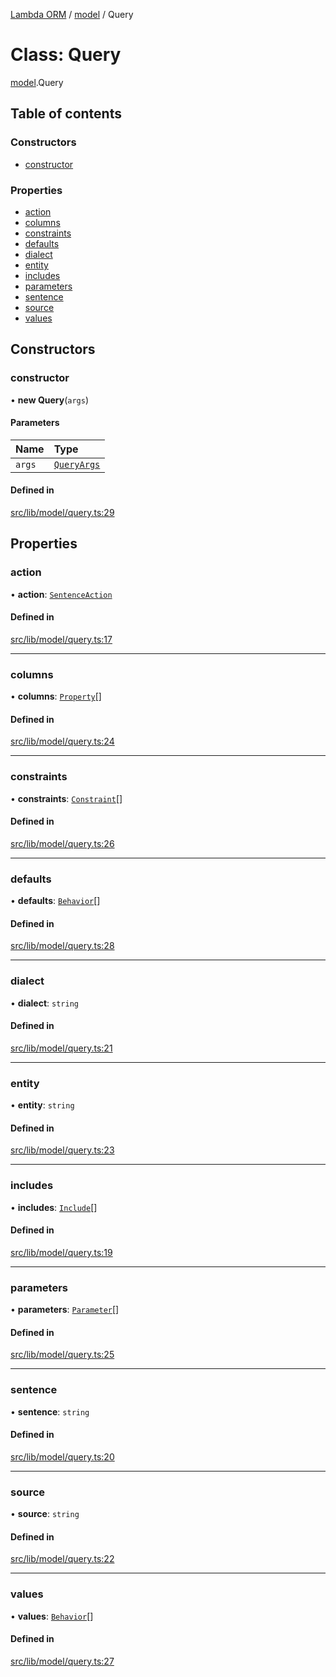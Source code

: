 [Lambda ORM](../README.md) / [model](../modules/model.md) / Query

# Class: Query

[model](../modules/model.md).Query

## Table of contents

### Constructors

- [constructor](model.Query.md#constructor)

### Properties

- [action](model.Query.md#action)
- [columns](model.Query.md#columns)
- [constraints](model.Query.md#constraints)
- [defaults](model.Query.md#defaults)
- [dialect](model.Query.md#dialect)
- [entity](model.Query.md#entity)
- [includes](model.Query.md#includes)
- [parameters](model.Query.md#parameters)
- [sentence](model.Query.md#sentence)
- [source](model.Query.md#source)
- [values](model.Query.md#values)

## Constructors

### constructor

• **new Query**(`args`)

#### Parameters

| Name | Type |
| :------ | :------ |
| `args` | [`QueryArgs`](../interfaces/model.QueryArgs.md) |

#### Defined in

[src/lib/model/query.ts:29](https://github.com/FlavioLionelRita/lambdaorm/blob/0fd718a/src/lib/model/query.ts#L29)

## Properties

### action

• **action**: [`SentenceAction`](../enums/model.SentenceAction.md)

#### Defined in

[src/lib/model/query.ts:17](https://github.com/FlavioLionelRita/lambdaorm/blob/0fd718a/src/lib/model/query.ts#L17)

___

### columns

• **columns**: [`Property`](../interfaces/model.Property.md)[]

#### Defined in

[src/lib/model/query.ts:24](https://github.com/FlavioLionelRita/lambdaorm/blob/0fd718a/src/lib/model/query.ts#L24)

___

### constraints

• **constraints**: [`Constraint`](../interfaces/model.Constraint.md)[]

#### Defined in

[src/lib/model/query.ts:26](https://github.com/FlavioLionelRita/lambdaorm/blob/0fd718a/src/lib/model/query.ts#L26)

___

### defaults

• **defaults**: [`Behavior`](../interfaces/model.Behavior.md)[]

#### Defined in

[src/lib/model/query.ts:28](https://github.com/FlavioLionelRita/lambdaorm/blob/0fd718a/src/lib/model/query.ts#L28)

___

### dialect

• **dialect**: `string`

#### Defined in

[src/lib/model/query.ts:21](https://github.com/FlavioLionelRita/lambdaorm/blob/0fd718a/src/lib/model/query.ts#L21)

___

### entity

• **entity**: `string`

#### Defined in

[src/lib/model/query.ts:23](https://github.com/FlavioLionelRita/lambdaorm/blob/0fd718a/src/lib/model/query.ts#L23)

___

### includes

• **includes**: [`Include`](model.Include.md)[]

#### Defined in

[src/lib/model/query.ts:19](https://github.com/FlavioLionelRita/lambdaorm/blob/0fd718a/src/lib/model/query.ts#L19)

___

### parameters

• **parameters**: [`Parameter`](../interfaces/model.Parameter.md)[]

#### Defined in

[src/lib/model/query.ts:25](https://github.com/FlavioLionelRita/lambdaorm/blob/0fd718a/src/lib/model/query.ts#L25)

___

### sentence

• **sentence**: `string`

#### Defined in

[src/lib/model/query.ts:20](https://github.com/FlavioLionelRita/lambdaorm/blob/0fd718a/src/lib/model/query.ts#L20)

___

### source

• **source**: `string`

#### Defined in

[src/lib/model/query.ts:22](https://github.com/FlavioLionelRita/lambdaorm/blob/0fd718a/src/lib/model/query.ts#L22)

___

### values

• **values**: [`Behavior`](../interfaces/model.Behavior.md)[]

#### Defined in

[src/lib/model/query.ts:27](https://github.com/FlavioLionelRita/lambdaorm/blob/0fd718a/src/lib/model/query.ts#L27)
